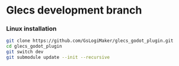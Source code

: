 # Glecs development branch
### Linux installation
``` bash
git clone https://github.com/GsLogiMaker/glecs_godot_plugin.git
cd glecs_godot_plugin
git switch dev
git submodule update --init --recursive
```
